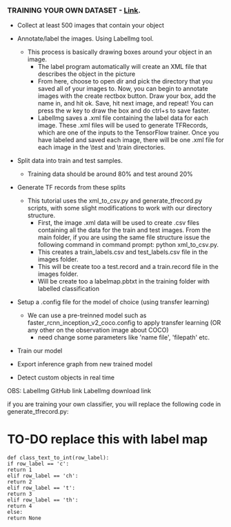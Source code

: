 ### TRAINING YOUR OWN DATASET - [Link](http://pylessons.com/Tensorflow-object-detection-installation/).

* Collect at least 500 images that contain your object
* Annotate/label the images. Using LabelImg tool.
  * This process is basically drawing boxes around your object in an image.
	* The label program automatically will create an XML file that describes the object in the picture
	* From here, choose to open dir and pick the directory that you saved all of your images to. Now, you can begin to annotate images with the create rectbox button. Draw your box, add the name in, and hit ok. Save, hit next image, and repeat! You can press the w key to draw the box and do ctrl+s to save faster.
	* LabelImg saves a .xml file containing the label data for each image. These .xml files will be used to generate TFRecords, which are one of the inputs to the TensorFlow trainer. Once you have labeled and saved each image, there will be one .xml file for each image in the \test and \train directories.

* Split data into train and test samples.
  * Training data should be around 80% and test around 20%

* Generate TF records from these splits
  * This tutorial uses the xml_to_csv.py and generate_tfrecord.py scripts, with some slight modifications to work with our directory structure.
	* First, the image .xml data will be used to create .csv files containing all the data for the train and test images. From the main folder, if you are using the same file structure issue the following command in command prompt: python xml_to_csv.py.
	* This creates a train_labels.csv and test_labels.csv file in the images folder.
	* This will be create too a test.record and a train.record file in the images folder.
	* Will be create too a labelmap.pbtxt in the training folder with labelled classification

* Setup a .config file for the model of choice (using transfer learning)
  * We can use a pre-treinned model such as faster_rcnn_inception_v2_coco.config to apply transfer learning (OR any other on the observation image about COCO)
	* need change some parameters like 'name file', 'filepath' etc.

* Train our model
* Export inference graph from new trained model
* Detect custom objects in real time


OBS:
LabelImg GitHub link
LabelImg download link

if you are training your own classifier, you will replace the following code in generate_tfrecord.py:


# TO-DO replace this with label map
```
def class_text_to_int(row_label):
if row_label == 'c':
return 1
elif row_label == 'ch':
return 2
elif row_label == 't':
return 3
elif row_label == 'th':
return 4
else:
return None
```
